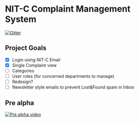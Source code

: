 # NIT-C Complaint Management System

[![Gitter](https://badges.gitter.im/NITC-ComplaintManagement/community.svg)](https://gitter.im/NITC-ComplaintManagement/community?utm_source=badge&utm_medium=badge&utm_campaign=pr-badge)

## Project Goals
- [x] Login using NIT-C Email
- [x] Single Complaint view
- [ ] Categories
- [ ] User roles (for concerned departments to manage)
- [ ] Redesign?
- [ ] Newsletter style emails to prevent Lost&Found spam in Inbox

## Pre alpha 
[![Pre alpha video](http://img.youtube.com/vi/tsOHJ9pt_q8/0.jpg)](http://www.youtube.com/watch?v=tsOHJ9pt_q8 "Pre-alpha video")


